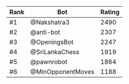 Rank|Bot|Rating
---|---|---
#1|@Nakshatra3|2490
#2|@anti-bot|2307
#3|@OpeningsBot|2247
#4|@SriLankaChess|1919
#5|@pawnrobot|1864
#6|@MinOpponentMoves|1188
